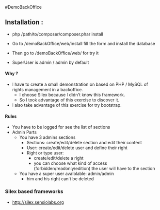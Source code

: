 #DemoBackOffice

## Installation :

+ php /path/to/composer/composer.phar install

+ Go to <your host>/demoBackOffice/web/install fill the form and install the database

+ Then go to <your host>/demoBackOffice/web/ for try it

+ SuperUser is admin / admin by default

#### Why ?
+ I have to create a small demonstration on based on PHP / MySQL of rights management in a backoffice.
	+ I choose Silex because I didn't know this framework. 
	+ So I took advantage of this exercise to discover it.
+ I also take advantage of this exercise for try bootstrap.

#### Rules
+ You have to be logged for see the list of sections
+ Admin Parts
	+ You have 3 admins sections
		+ Sections: create/edit/delete section and edit their content
		+ User: create/edit/delete user and define their right
		+ Right or type user: 
			+ create/edit/delete a right
			+ you can choose what kind of access (forbidden/readonly/edition) the user will have to the section
	+ You have a super user avaiblable: admin/admin 
		+ him and his right can't be deleted

### Silex based frameworks
+ http://silex.sensiolabs.org


